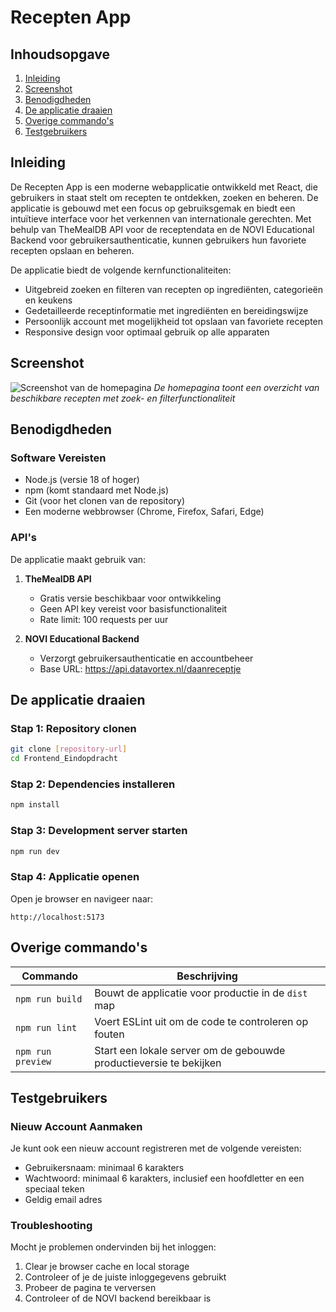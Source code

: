 # Recepten App
 
## Inhoudsopgave
1. [Inleiding](#inleiding)
2. [Screenshot](#screenshot)
3. [Benodigdheden](#benodigdheden)
4. [De applicatie draaien](#de-applicatie-draaien)
5. [Overige commando's](#overige-commandos)
6. [Testgebruikers](#testgebruikers)
 
## Inleiding
De Recepten App is een moderne webapplicatie ontwikkeld met React, die gebruikers in staat stelt om recepten te ontdekken, zoeken en beheren. De applicatie is gebouwd met een focus op gebruiksgemak en biedt een intuïtieve interface voor het verkennen van internationale gerechten. Met behulp van TheMealDB API voor de receptendata en de NOVI Educational Backend voor gebruikersauthenticatie, kunnen gebruikers hun favoriete recepten opslaan en beheren.
 
De applicatie biedt de volgende kernfunctionaliteiten:
- Uitgebreid zoeken en filteren van recepten op ingrediënten, categorieën en keukens
- Gedetailleerde receptinformatie met ingrediënten en bereidingswijze
- Persoonlijk account met mogelijkheid tot opslaan van favoriete recepten
- Responsive design voor optimaal gebruik op alle apparaten
 
## Screenshot
![Screenshot van de homepagina](src/assets/screenshots/home.png)
*De homepagina toont een overzicht van beschikbare recepten met zoek- en filterfunctionaliteit*
 
## Benodigdheden
 
### Software Vereisten
- Node.js (versie 18 of hoger)
- npm (komt standaard met Node.js)
- Git (voor het clonen van de repository)
- Een moderne webbrowser (Chrome, Firefox, Safari, Edge)
 
### API's
De applicatie maakt gebruik van:
1. **TheMealDB API**
   - Gratis versie beschikbaar voor ontwikkeling
   - Geen API key vereist voor basisfunctionaliteit
   - Rate limit: 100 requests per uur
 
2. **NOVI Educational Backend**
   - Verzorgt gebruikersauthenticatie en accountbeheer
   - Base URL: https://api.datavortex.nl/daanreceptje
 
## De applicatie draaien
 
### Stap 1: Repository clonen
```bash
git clone [repository-url]
cd Frontend_Eindopdracht
```
 
### Stap 2: Dependencies installeren
```bash
npm install
```
 
### Stap 3: Development server starten
```bash
npm run dev
```
 
### Stap 4: Applicatie openen
Open je browser en navigeer naar:
```
http://localhost:5173
```
 
## Overige commando's
 
| Commando | Beschrijving |
|----------|--------------|
| `npm run build` | Bouwt de applicatie voor productie in de `dist` map |
| `npm run lint` | Voert ESLint uit om de code te controleren op fouten |
| `npm run preview` | Start een lokale server om de gebouwde productieversie te bekijken |
 
## Testgebruikers
 
### Nieuw Account Aanmaken
Je kunt ook een nieuw account registreren met de volgende vereisten:
- Gebruikersnaam: minimaal 6 karakters
- Wachtwoord: minimaal 6 karakters, inclusief een hoofdletter en een speciaal teken
- Geldig email adres
 
### Troubleshooting
Mocht je problemen ondervinden bij het inloggen:
1. Clear je browser cache en local storage
2. Controleer of je de juiste inloggegevens gebruikt
3. Probeer de pagina te verversen
4. Controleer of de NOVI backend bereikbaar is
#
